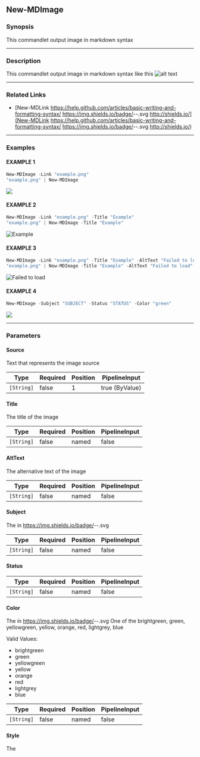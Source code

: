 New-MDImage
-----------




### Synopsis
This commandlet output image in markdown syntax



---


### Description

This commandlet output image in markdown syntax like this ![alt text](link "title")



---


### Related Links
* [New-MDLink
https://help.github.com/articles/basic-writing-and-formatting-syntax/
https://img.shields.io/badge/<SUBJECT>-<STATUS>-<COLOR>.svg
http://shields.io/](New-MDLink
https://help.github.com/articles/basic-writing-and-formatting-syntax/
https://img.shields.io/badge/<SUBJECT>-<STATUS>-<COLOR>.svg
http://shields.io/)





---


### Examples
#### EXAMPLE 1
```PowerShell
New-MDImage -Link "example.png"
"example.png" | New-MDImage
```
![](example.png)
#### EXAMPLE 2
```PowerShell
New-MDImage -Link "example.png" -Title "Example"
"example.png" | New-MDImage -Title "Example"
```
![](example.png "Example")
#### EXAMPLE 3
```PowerShell
New-MDImage -Link "example.png" -Title "Example" -AltText "Failed to load"
"example.png" | New-MDImage -Title "Example" -AltText "Failed to load"
```
![Failed to load](example.png "Example")
#### EXAMPLE 4
```PowerShell
New-MDImage -Subject "SUBJECT" -Status "STATUS" -Color "green"
```
![](https://img.shields.io/badge/SUBJECT-STATUS-green.svg)


---


### Parameters
#### **Source**

Text that represents the image source






|Type      |Required|Position|PipelineInput |
|----------|--------|--------|--------------|
|`[String]`|false   |1       |true (ByValue)|



#### **Title**

The title of the image






|Type      |Required|Position|PipelineInput|
|----------|--------|--------|-------------|
|`[String]`|false   |named   |false        |



#### **AltText**

The alternative text of the image






|Type      |Required|Position|PipelineInput|
|----------|--------|--------|-------------|
|`[String]`|false   |named   |false        |



#### **Subject**

The <SUBJECT> in https://img.shields.io/badge/<SUBJECT>-<STATUS>-<COLOR>.svg






|Type      |Required|Position|PipelineInput|
|----------|--------|--------|-------------|
|`[String]`|false   |named   |false        |



#### **Status**




|Type      |Required|Position|PipelineInput|
|----------|--------|--------|-------------|
|`[String]`|false   |named   |false        |



#### **Color**

The <Color> in https://img.shields.io/badge/<SUBJECT>-<STATUS>-<COLOR>.svg
One of the brightgreen, green, yellowgreen, yellow, orange, red, lightgrey, blue



Valid Values:

* brightgreen
* green
* yellowgreen
* yellow
* orange
* red
* lightgrey
* blue






|Type      |Required|Position|PipelineInput|
|----------|--------|--------|-------------|
|`[String]`|false   |named   |false        |



#### **Style**

The <STYLE> in https://img.shields.io/badge/<SUBJECT>-<STATUS>-<COLOR>.svg



Valid Values:

* plastic
* flat
* flat-square
* social






|Type      |Required|Position|PipelineInput|
|----------|--------|--------|-------------|
|`[String]`|false   |named   |false        |



#### **Link**

Add a link to the image






|Type      |Required|Position|PipelineInput|
|----------|--------|--------|-------------|
|`[String]`|false   |named   |false        |





---


### Inputs
Any text representing link or parameters to drive shields.io badges



---


### Outputs
* The image construct in markdown






---


### Syntax
```PowerShell
New-MDImage [[-Source] <String>] [-Title <String>] [-AltText <String>] [-Link <String>] [<CommonParameters>]
```
```PowerShell
New-MDImage [-Title <String>] [-AltText <String>] [-Subject <String>] [-Status <String>] [-Color <String>] [-Style <String>] [-Link <String>] [<CommonParameters>]
```
